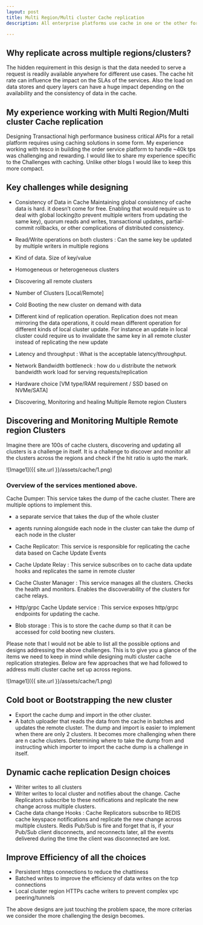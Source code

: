```yaml
---
layout: post
title: Multi Region/Multi cluster Cache replication
description: All enterprise platforms use cache in one or the other form to improve the SLAs. Starting from a cold cache  vs a hot cache can have a significant impact on the the user experience and the API response times. This post tries to highlight some of the key challenges in building a multi region or multi cluster cache replication strategies. We will use Redis cache as a reference to discuss the design options.

---
```

## Why replicate across multiple regions/clusters?
The hidden requirement in this design is that the data needed to serve a request is readily available anywhere for different use cases. The cache hit rate can influence the impact on the SLAs of the services. Also the load on data stores and query layers can have a huge impact depending on the availability and the consistency of data in the cache.

## My experience working with Multi Region/Multi cluster Cache replication
Designing Transactional high performance business critical APIs for a retail platform requires using caching solutions in some form. My experience working with tesco in building the order service platform to handle ~40k tps was challenging and rewarding. I would like to share my experience specific to the Challenges with caching.
Unlike other blogs I would like to keep this more compact.
## Key challenges while designing
* Consistency of Data in Cache
Maintaining global consistency of cache data is hard. it doesn’t come for free. Enabling that would require us to deal with global locking(to prevent multiple writers from updating the same key), quorum reads and writes, transactional updates, partial-commit rollbacks, or other complications of distributed consistency.

* Read/Write operations on both clusters : Can the same key be updated by multiple writers in multiple regions
* Kind of data. Size of key/value
* Homogeneous or heterogeneous clusters
* Discovering all remote clusters
* Number of Clusters [Local/Remote]
* Cold Booting the new cluster on demand with data
* Different kind of replication operation. Replication does not mean mirroring the data operations, it could mean different operation for different kinds of local cluster update. For instance an update in local cluster could require us to invalidate the same key in all remote cluster instead of replicating the new update
* Latency and throughput : What is the acceptable latency/throughput.
* Network Bandwidth bottleneck : how do u distribute the network bandwidth work load for serving requests/replication
* Hardware choice [VM type/RAM requirement / SSD based on NVMe/SATA]
* Discovering, Monitoring and healing Multiple Remote region Clusters


## Discovering and Monitoring Multiple Remote region Clusters
Imagine there are 100s of cache clusters, discovering and updating all clusters is a challenge in itself. It is a challenge to discover and monitor all the clusters across the regions and check if the hit ratio is upto the mark.

![Image1]({{ site.url }}/assets/cache/1.png)

### Overview of the services mentioned above.

Cache Dumper: This service takes the dump of the cache cluster. There are multiple options to implement this.
* a separate service that takes the dup of the whole cluster
* agents running alongside each node in the cluster can take the dump of each node in the cluster

* Cache Replicator: This service is responsible for replicating the cache data based on Cache Update Events
* Cache Update Relay : This service subscribes on to cache data update hooks and replicates the same in remote cluster
* Cache Cluster Manager : This service manages all the clusters. Checks the health and monitors. Enables the discoverability of the clusters for cache relays.
* Http/grpc Cache Update service : This service exposes http/grpc endpoints for updating the cache.
* Blob storage : This is to store the cache dump so that it can be accessed for cold booting new clusters.

Please note that I would not be able to list all the possible options and designs addressing the above challenges. This is to give you a glance of the items we need to keep in mind while designing multi cluster cache replication strategies. Below are few approaches that we had followed to address multi cluster cache set up across regions.


![Image1]({{ site.url }}/assets/cache/1.png)


## Cold boot or Bootstrapping the new cluster
* Export the cache dump and import in the other cluster.
* A batch uploader that reads the data from the cache in batches and updates the remote cluster.
The dump and import is easier to implement when there are only 2 clusters. It becomes more challenging when there are n cache clusters. Determining where to take the dump from and instructing which importer to import the cache dump is a challenge in itself.


## Dynamic cache replication Design choices
* Writer writes to all clusters
* Writer writes to local cluster and notifies about the change. Cache Replicators subscribe to these notifications and replicate the new change across multiple clusters.
* Cache data change Hooks : Cache Replicators subscribe to REDIS cache keyspace notifications and replicate the new change across multiple clusters.
  Redis Pub/Sub is fire and forget that is, if your Pub/Sub client disconnects, and reconnects later, all the events delivered during the time the client was disconnected are lost.


## Improve Efficiency of all the choices
* Persistent https connections to reduce the chattiness
* Batched writes to improve the efficiency of data writes on the tcp connections
* Local cluster region HTTPs cache writers to prevent complex vpc peering/tunnels

The above designs are just touching the problem space, the more criterias we consider the more challenging the design becomes.
